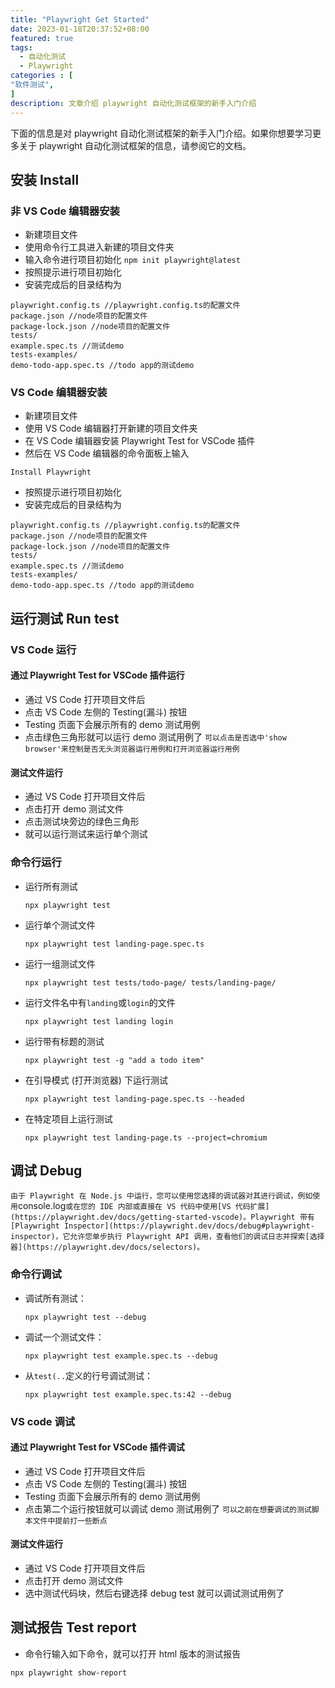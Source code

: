```yaml
---
title: "Playwright Get Started"
date: 2023-01-18T20:37:52+08:00
featured: true
tags:
  - 自动化测试
  - Playwright
categories : [
"软件测试",
]
description: 文章介绍 playwright 自动化测试框架的新手入门介绍 
---
```


下面的信息是对 playwright 自动化测试框架的新手入门介绍。如果你想要学习更多关于 playwright 自动化测试框架的信息，请参阅它的文档。

<!--more-->

## 安装 Install

### 非 VS Code 编辑器安装

- 新建项目文件
- 使用命令行工具进入新建的项目文件夹
- 输入命令进行项目初始化
  `npm init playwright@latest`
- 按照提示进行项目初始化
- 安装完成后的目录结构为

```
playwright.config.ts //playwright.config.ts的配置文件
package.json //node项目的配置文件
package-lock.json //node项目的配置文件
tests/
example.spec.ts //测试demo
tests-examples/
demo-todo-app.spec.ts //todo app的测试demo
```

### VS Code 编辑器安装

- 新建项目文件
- 使用 VS Code 编辑器打开新建的项目文件夹
- 在 VS Code 编辑器安装 Playwright Test for VSCode 插件
- 然后在 VS Code 编辑器的命令面板上输入

```
Install Playwright
```

- 按照提示进行项目初始化
- 安装完成后的目录结构为

```
playwright.config.ts //playwright.config.ts的配置文件
package.json //node项目的配置文件
package-lock.json //node项目的配置文件
tests/
example.spec.ts //测试demo
tests-examples/
demo-todo-app.spec.ts //todo app的测试demo
```

## 运行测试 Run test

### VS Code 运行

#### 通过 Playwright Test for VSCode 插件运行

- 通过 VS Code 打开项目文件后
- 点击 VS Code 左侧的 Testing(漏斗) 按钮
- Testing 页面下会展示所有的 demo 测试用例
- 点击绿色三角形就可以运行 demo 测试用例了
  `可以点击是否选中'show browser'来控制是否无头浏览器运行用例和打开浏览器运行用例`

#### 测试文件运行

- 通过 VS Code 打开项目文件后
- 点击打开 demo 测试文件
- 点击测试块旁边的绿色三角形
- 就可以运行测试来运行单个测试

### 命令行运行

- 运行所有测试
  ```
  npx playwright test
  ```
- 运行单个测试文件

  ```
  npx playwright test landing-page.spec.ts
  ```

- 运行一组测试文件
  ```
  npx playwright test tests/todo-page/ tests/landing-page/
  ```
- 运行文件名中有`landing`或`login`的文件
  ```
  npx playwright test landing login
  ```
- 运行带有标题的测试
  ```
  npx playwright test -g "add a todo item"
  ```
- 在引导模式 (打开浏览器) 下运行测试
  ```
  npx playwright test landing-page.spec.ts --headed
  ```
- 在特定项目上运行测试
  ```
  npx playwright test landing-page.ts --project=chromium
  ```

## 调试 Debug

`由于 Playwright 在 Node.js 中运行，您可以使用您选择的调试器对其进行调试，例如使用`console.log`或在您的 IDE 内部或直接在 VS 代码中使用[VS 代码扩展](https://playwright.dev/docs/getting-started-vscode)。Playwright 带有[Playwright Inspector](https://playwright.dev/docs/debug#playwright-inspector)，它允许您单步执行 Playwright API 调用，查看他们的调试日志并探索[选择器](https://playwright.dev/docs/selectors)。`

### 命令行调试

- 调试所有测试：
  ```
  npx playwright test --debug
  ```
- 调试一个测试文件：
  ```
  npx playwright test example.spec.ts --debug
  ```
- 从`test(..`定义的行号调试测试：
  ```
  npx playwright test example.spec.ts:42 --debug
  ```

### VS code 调试

#### 通过 Playwright Test for VSCode 插件调试

- 通过 VS Code 打开项目文件后
- 点击 VS Code 左侧的 Testing(漏斗) 按钮
- Testing 页面下会展示所有的 demo 测试用例
- 点击第二个运行按钮就可以调试 demo 测试用例了
  `可以之前在想要调试的测试脚本文件中提前打一些断点`

#### 测试文件运行

- 通过 VS Code 打开项目文件后
- 点击打开 demo 测试文件
- 选中测试代码块，然后右键选择 debug test 就可以调试测试用例了

## 测试报告 Test report

- 命令行输入如下命令，就可以打开 html 版本的测试报告

```
npx playwright show-report
```
